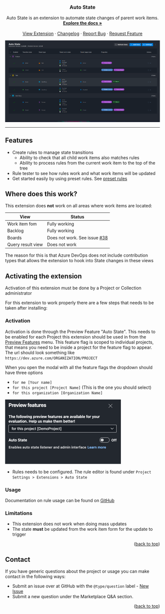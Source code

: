 <div id="top"></div>

<!-- PROJECT LOGO -->
<br />
<div align="center">
<h3 align="center">Auto State</h3>

  <p align="center">
    Auto State is an extension to automate state changes of parent work items.
    <br />
    <a href="https://devops-extensions.dev/docs/extensions/auto-state"><strong>Explore the docs »</strong></a>
    <br />
    <br />
    <a href="https://marketplace.visualstudio.com/items?itemName=joachimdalen.auto-state">View Extension</a>
    ·
    <a href="https://marketplace.visualstudio.com/items/joachimdalen.auto-state/changelog">Changelog</a>
    ·
    <a href="https://github.com/joachimdalen/azdevops-auto-state/issues">Report Bug</a>
    ·
    <a href="https://github.com/joachimdalen/azdevops-auto-state/issues">Request Feature</a>
  </p>
</div>

![rule-editor](marketplace/docs/images/rule-editor.png)

---

## Features

- Create rules to manage state transitions
  - Ability to check that all child work items also matches rules
  - Ability to process rules from the current work item to the top of the tree
- Rule tester to see how rules work and what work items will be updated
- Get started easily by using preset rules. See [preset rules](https://devops-extensions.dev/docs/extensions/auto-state/getting-started/presets)

## Where does this work?

This extension does **not** work on all areas where work items are located:

| View              | Status                                                                                        |
| ----------------- | --------------------------------------------------------------------------------------------- |
| Work item fom     | Fully working                                                                                 |
| Backlog           | Fully working                                                                                 |
| Boards            | Does not work. See issue [#38](https://github.com/joachimdalen/azdevops-auto-state/issues/38) |
| Query result view | Does not work                                                                                 |

The reason for this is that Azure DevOps does not include contribution types that allows the extension to hook into State changes in these views

## Activating the extension

Activation of this extension must be done by a Project or Collection administrator

For this extension to work properly there are a few steps that needs to be taken after installing:

### Activation

Activation is done through the Preview Feature "Auto State". This needs to be enabled for each Project this extension should be used in from the [Preview Features](https://docs.microsoft.com/en-us/azure/devops/project/navigation/preview-features?view=azure-devops&tabs=new-account-enabled#enable-features-for-your-use) menu. This feature flag is scoped to individual projects, that means you need to be inside a project for the feature flag to appear. The url should look something like `https://dev.azure.com/ORGANIZATION/PROJECT`

When you open the modal with all the feature flags the dropdown should have three options

- `for me [Your name]`
- `for this project [Project Name]` (This is the one you should select)
- `for this organization [Organization Name]`

![feature-toogle](marketplace/docs/images/feature-toggle.png)

- Rules needs to be configured. The rule editor is found under `Project Settings > Extensions > Auto State`

### Usage

Documentation on rule usage can be found on [GitHub](https://github.com/joachimdalen/azdevops-auto-state/blob/master/docs/index.md)

### Limitations

- This extension does not work when doing mass updates
- The state **must** be updated from the work item form for the update to trigger

<p align="right">(<a href="#top">back to top</a>)</p>

## Contact

If you have generic questions about the project or usage you can make contact in the following ways:

- Submit an issue over at GitHub with the `@type/question` label - [New Issue](https://github.com/joachimdalen/azdevops-auto-state/issues/new)
- Submit a new question under the Marketplace Q&A section.

<p align="right">(<a href="#top">back to top</a>)</p>

